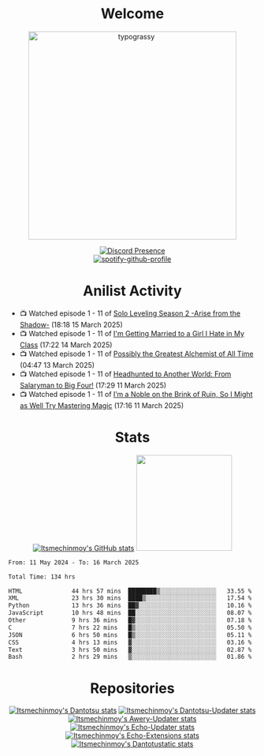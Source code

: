 <div align="center">

# Welcome
<a href="https://github.com/kawarimidoll/typograssy">
    <img alt="typograssy" src="https://typograssy.deno.dev/api?text=%E3%82%88%E3%81%86%E3%81%93%E3%81%9D%E3%81%BF%E3%81%AA%E3%81%95%E3%82%93%20-%20Itsmechinmoy--&&l0=none&l1=82d9d0&l2=027353&l3=038c4c&l4=01402e&bg=none&frame=none&speed=100&comment=" width="421.99">
</a>

[![Discord Presence](https://lanyard.cnrad.dev/api/523539866311720963?theme=dark&bg=Oe1116&animated=false&hideDiscrim=true&borderRadius=30px&hideActivity=whenNotUsed)](https://discord.com/users/523539866311720963)<br>
[![spotify-github-profile](https://spotify-github-profile.kittinanx.com/api/view?uid=31zczwoe3obxakjgkio7anubhkaq&cover_image=true&theme=novatorem&show_offline=true&background_color=121212&interchange=false&bar_color=53b14f&bar_color=ffffff&bar_color_cover=false)](https://spotify-github-profile.vercel.app/api/view?uid=31zczwoe3obxakjgkio7anubhkaq&redirect=true)
</div>

<div align="center">

# Anilist Activity
</div>
<!-- ANILIST_ACTIVITY:start -->

-   📺 Watched episode 1 - 11 of [Solo Leveling Season 2 -Arise from the Shadow-](https://anilist.co/anime/176496) (18:18 15 March 2025)
-   📺 Watched episode 1 - 11 of [I'm Getting Married to a Girl I Hate in My Class](https://anilist.co/anime/178462) (17:22 14 March 2025)
-   📺 Watched episode 1 - 11 of [Possibly the Greatest Alchemist of All Time](https://anilist.co/anime/177506) (04:47 13 March 2025)
-   📺 Watched episode 1 - 11 of [Headhunted to Another World: From Salaryman to Big Four!](https://anilist.co/anime/179689) (17:29 11 March 2025)
-   📺 Watched episode 1 - 11 of [I’m a Noble on the Brink of Ruin, So I Might as Well Try Mastering Magic](https://anilist.co/anime/176063) (17:16 11 March 2025)

<!-- ANILIST_ACTIVITY:end -->
<div align="center">
    
# Stats
[![Itsmechinmoy's GitHub stats](https://github-readme-stats.vercel.app/api?username=itsmechinmoy&show_icons=true&theme=algolia)](https://github.com/anuraghazra/github-readme-stats)
<img src="https://github-readme-stackoverflow.vercel.app/?userID=25004176&theme=dark" height="194"/>
</div>
<!--START_SECTION:waka-->

```txt
From: 11 May 2024 - To: 16 March 2025

Total Time: 134 hrs

HTML              44 hrs 57 mins  ████████▒░░░░░░░░░░░░░░░░   33.55 %
XML               23 hrs 30 mins  ████▒░░░░░░░░░░░░░░░░░░░░   17.54 %
Python            13 hrs 36 mins  ██▓░░░░░░░░░░░░░░░░░░░░░░   10.16 %
JavaScript        10 hrs 48 mins  ██░░░░░░░░░░░░░░░░░░░░░░░   08.07 %
Other             9 hrs 36 mins   █▓░░░░░░░░░░░░░░░░░░░░░░░   07.18 %
C                 7 hrs 22 mins   █▒░░░░░░░░░░░░░░░░░░░░░░░   05.50 %
JSON              6 hrs 50 mins   █▒░░░░░░░░░░░░░░░░░░░░░░░   05.11 %
CSS               4 hrs 13 mins   ▓░░░░░░░░░░░░░░░░░░░░░░░░   03.16 %
Text              3 hrs 50 mins   ▓░░░░░░░░░░░░░░░░░░░░░░░░   02.87 %
Bash              2 hrs 29 mins   ▒░░░░░░░░░░░░░░░░░░░░░░░░   01.86 %
```

<!--END_SECTION:waka-->
<div align="center">

# Repositories
[![Itsmechinmoy's Dantotsu stats](https://github-readme-stats.vercel.app/api/pin/?username=itsmechinmoy&repo=dantotsu&show_icons=true&theme=algolia&description_lines_count=1)](https://github.com/itsmechinmoy/dantotsu)
[![Itsmechinmoy's Dantotsu-Updater stats](https://github-readme-stats.vercel.app/api/pin/?username=itsmechinmoy&repo=dantotsu-updater&show_icons=true&theme=algolia&description_lines_count=1)](https://github.com/itsmechinmoy/dantotsu-updater)
[![Itsmechinmoy's Awery-Updater stats](https://github-readme-stats.vercel.app/api/pin/?username=itsmechinmoy&repo=awery-updater&show_icons=true&theme=algolia&description_lines_count=1)](https://github.com/itsmechinmoy/awery-updater)
[![Itsmechinmoy's Echo-Updater stats](https://github-readme-stats.vercel.app/api/pin/?username=itsmechinmoy&repo=echo-updater&show_icons=true&theme=algolia&description_lines_count=1)](https://github.com/itsmechinmoy/echo-updater)
[![Itsmechinmoy's Echo-Extensions stats](https://github-readme-stats.vercel.app/api/pin/?username=itsmechinmoy&repo=echo-extensions&show_icons=true&theme=algolia&description_lines_count=1)](https://github.com/itsmechinmoy/echo-extensions)
[![Itsmechinmoy's Dantotustatic stats](https://github-readme-stats.vercel.app/api/pin/?username=itsmechinmoy&repo=dantotustatic&show_icons=true&theme=algolia&description_lines_count=1)](https://github.com/itsmechinmoy/dantotustatic)
</div>
